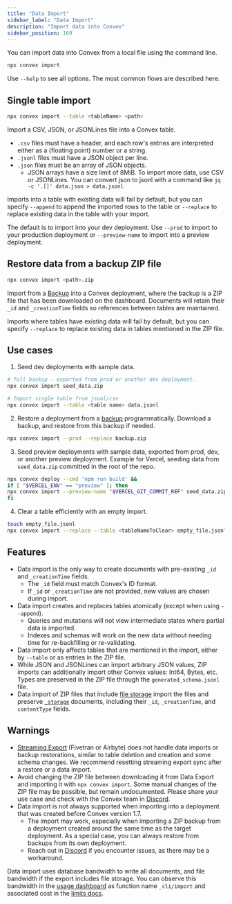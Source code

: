 ```yaml
---
title: "Data Import"
sidebar_label: "Data Import"
description: "Import data into Convex"
sidebar_position: 169
---
```


You can import data into Convex from a local file using the command line.

```sh
npx convex import
```

<BetaAdmonition feature="Data import" verb="is" />

Use `--help` to see all options. The most common flows are described here.

## Single table import

```sh
npx convex import --table <tableName> <path>
```

Import a CSV, JSON, or JSONLines file into a Convex table.

- `.csv` files must have a header, and each row's entries are interpreted either
  as a (floating point) number or a string.
- `.jsonl` files must have a JSON object per line.
- `.json` files must be an array of JSON objects.
  - JSON arrays have a size limit of 8MiB. To import more data, use CSV or
    JSONLines. You can convert json to jsonl with a command like
    `jq -c '.[]' data.json > data.jsonl`

Imports into a table with existing data will fail by default, but you can
specify `--append` to append the imported rows to the table or `--replace` to
replace existing data in the table with your import.

The default is to import into your dev deployment. Use `--prod` to import to
your production deployment or `--preview-name` to import into a preview
deployment.

## Restore data from a backup ZIP file

```sh
npx convex import <path>.zip
```

Import from a [Backup](/database/backup-restore) into a Convex deployment, where
the backup is a ZIP file that has been downloaded on the dashboard. Documents
will retain their `_id` and `_creationTime` fields so references between tables
are maintained.

Imports where tables have existing data will fail by default, but you can
specify `--replace` to replace existing data in tables mentioned in the ZIP
file.

## Use cases

1. Seed dev deployments with sample data.

```sh
# full backup - exported from prod or another dev deployment.
npx convex import seed_data.zip

# Import single table from jsonl/csv
npx convex import --table <table name> data.jsonl
```

2. Restore a deployment from a [backup](/database/backup-restore)
   programmatically. Download a backup, and restore from this backup if needed.

```sh
npx convex import --prod --replace backup.zip
```

3. Seed preview deployments with sample data, exported from prod, dev, or
   another preview deployment. Example for Vercel, seeding data from
   `seed_data.zip` committed in the root of the repo.

```sh
npx convex deploy --cmd 'npm run build' &&
if [ "$VERCEL_ENV" == "preview" ]; then
npx convex import --preview-name "$VERCEL_GIT_COMMIT_REF" seed_data.zip;
fi
```

4. Clear a table efficiently with an empty import.

```sh
touch empty_file.jsonl
npx convex import --replace --table <tableNameToClear> empty_file.jsonl
```

## Features

- Data import is the only way to create documents with pre-existing `_id` and
  `_creationTime` fields.
  - The `_id` field must match Convex's ID format.
  - If `_id` or `_creationTime` are not provided, new values are chosen during
    import.
- Data import creates and replaces tables atomically (except when using
  `--append`).
  - Queries and mutations will not view intermediate states where partial data
    is imported.
  - Indexes and schemas will work on the new data without needing time for
    re-backfilling or re-validating.
- Data import only affects tables that are mentioned in the import, either by
  `--table` or as entries in the ZIP file.
- While JSON and JSONLines can import arbitrary JSON values, ZIP imports can
  additionally import other Convex values: Int64, Bytes, etc. Types are
  preserved in the ZIP file through the `generated_schema.jsonl` file.
- Data import of ZIP files that include [file storage](/file-storage) import the
  files and preserve [`_storage`](/database/advanced/system-tables.mdx)
  documents, including their `_id`, `_creationTime`, and `contentType` fields.

## Warnings

- [Streaming Export](/production/integrations/streaming-import-export.md)
  (Fivetran or Airbyte) does not handle data imports or backup restorations,
  similar to table deletion and creation and some schema changes. We recommend
  resetting streaming export sync after a restore or a data import.
- Avoid changing the ZIP file between downloading it from Data Export and
  importing it with `npx convex import`. Some manual changes of the ZIP file may
  be possible, but remain undocumented. Please share your use case and check
  with the Convex team in [Discord](https://convex.dev/community).
- Data import is not always supported when importing into a deployment that was
  created before Convex version 1.7.
  - The import may work, especially when importing a ZIP backup from a
    deployment created around the same time as the target deployment. As a
    special case, you can always restore from backups from its own deployment.
  - Reach out in [Discord](https://convex.dev/community) if you encounter
    issues, as there may be a workaround.

Data import uses database bandwidth to write all documents, and file bandwidth
if the export includes file storage. You can observe this bandwidth in the
[usage dashboard](https://dashboard.convex.dev/team/settings/usage) as function
name `_cli/import` and associated cost in the
[limits docs](/production/state/limits#database).
